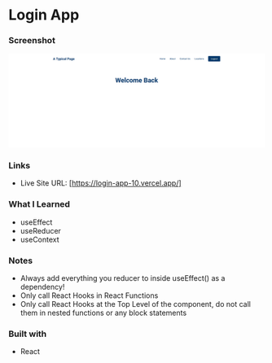 # Login App

### Screenshot

![](screenshot/Screenshot%20.png)

### Links

- Live Site URL: [https://login-app-10.vercel.app/]

### What I Learned
- useEffect
- useReducer
- useContext

### Notes
- Always add everything you reducer to inside useEffect() as a dependency!
- Only call React Hooks in React Functions
- Only call React Hooks at the Top Level of the component, do not call them in nested functions or any block statements

### Built with

- React


